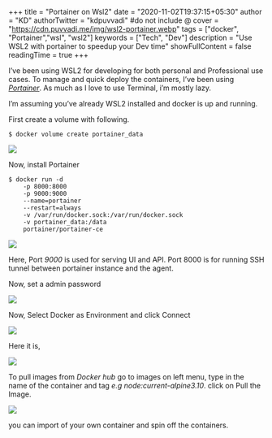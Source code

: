 +++
title = "Portainer on Wsl2"
date = "2020-11-02T19:37:15+05:30"
author = "KD"
authorTwitter = "kdpuvvadi" #do not include @
cover = "https://cdn.puvvadi.me/img/wsl2-portainer.webp"
tags = ["docker", "Portainer","wsl", "wsl2"]
keywords = ["Tech", "Dev"]
description = "Use WSL2 with portainer to speedup your Dev time"
showFullContent = false
readingTime = true
+++

I’ve been using WSL2 for developing for both personal and Professional use cases. To manage and quick deploy the containers, I’ve been using *[Portainer](https://www.portainer.io/)*. As much as I love to use Terminal, i’m mostly lazy.

I’m assuming you’ve already WSL2 installed and docker is up and running.

First create a volume with following.

````
$ docker volume create portainer_data
````

![](https://cdn.puvvadi.me/img/portainer-volume.webp)

Now, install Portainer

````
$ docker run -d 
    -p 8000:8000 
    -p 9000:9000 
    --name=portainer 
    --restart=always 
    -v /var/run/docker.sock:/var/run/docker.sock 
    -v portainer_data:/data 
    portainer/portainer-ce
````

![](https://cdn.puvvadi.me/img/portainer-running.webp)

Here, Port *9000* is used for serving UI and API. Port 8000 is for running SSH tunnel between portainer instance and the agent.

Now, set a admin password

![](https://cdn.puvvadi.me/img/portainer-user.webp)

Now, Select Docker as Environment and click Connect

![](https://cdn.puvvadi.me/img/portainer-env.webp)

Here it is,

![](https://cdn.puvvadi.me/img/portainer-dashboard.webp)

To pull images from *Docker hub* go to images on left menu, type in the name of the container and tag *e.g node:current-alpine3.10*. click on Pull the Image.

![](https://cdn.puvvadi.me/img/docker-images-hub.webp)

you can import of your own container and spin off the containers.
